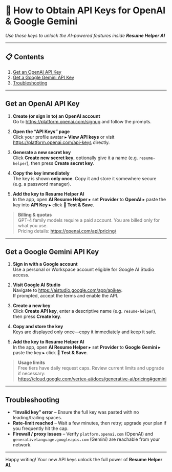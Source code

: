 # 🔑 How to Obtain API Keys for OpenAI & Google Gemini
*Use these keys to unlock the AI-powered features inside **Resume Helper AI***  

---

## 📋 Contents
1. [Get an OpenAI API Key](#get-an-openai-api-key)  
2. [Get a Google Gemini API Key](#get-a-google-gemini-api-key)  
3. [Troubleshooting](#troubleshooting)

---

## Get an OpenAI API Key

1. **Create (or sign in to) an OpenAI account**  
   Go to <https://platform.openai.com/signup> and follow the prompts.

2. **Open the “API Keys” page**  
   Click your profile avatar ▸ **View API keys** or visit  
   <https://platform.openai.com/api-keys> directly.

3. **Generate a new secret key**  
   Click **Create new secret key**, optionally give it a name (e.g. `resume-helper`), then press **Create secret key**.

4. **Copy the key immediately**  
   The key is shown **only once**. Copy it and store it somewhere secure (e.g. a password manager).

5. **Add the key to Resume Helper AI**  
   In the app, open **AI Resume Helper** ▸ set **Provider** to **OpenAI** ▸ paste the key into **API Key** ▸ click **🧪 Test & Save**.

> **Billing & quotas**  
> GPT-4 family models require a paid account. You are billed only for what you use.  
> Pricing details: <https://openai.com/api/pricing/>

---

## Get a Google Gemini API Key

1. **Sign in with a Google account**  
   Use a personal or Workspace account eligible for Google AI Studio access.

2. **Visit Google AI Studio**  
   Navigate to <https://aistudio.google.com/app/apikey>.  
   If prompted, accept the terms and enable the API.

3. **Create a new key**  
   Click **Create API key**, enter a descriptive name (e.g. `resume-helper`), then press **Create key**.

4. **Copy and store the key**  
   Keys are displayed only once—copy it immediately and keep it safe.

5. **Add the key to Resume Helper AI**  
   In the app, open **AI Resume Helper** ▸ set **Provider** to **Google Gemini** ▸ paste the key ▸ click **🧪 Test & Save**.

> **Usage limits**  
> Free tiers have daily request caps. Review current limits and upgrade if necessary:  
> <https://cloud.google.com/vertex-ai/docs/generative-ai/pricing#gemini>

---

## Troubleshooting

* **“Invalid key” error** – Ensure the full key was pasted with no leading/trailing spaces.  
* **Rate-limit reached** – Wait a few minutes, then retry; upgrade your plan if you frequently hit the cap.  
* **Firewall / proxy issues** – Verify `platform.openai.com` (OpenAI) and `generativelanguage.googleapis.com` (Gemini) are reachable from your network.

---

Happy writing! Your new API keys unlock the full power of **Resume Helper AI**.  
